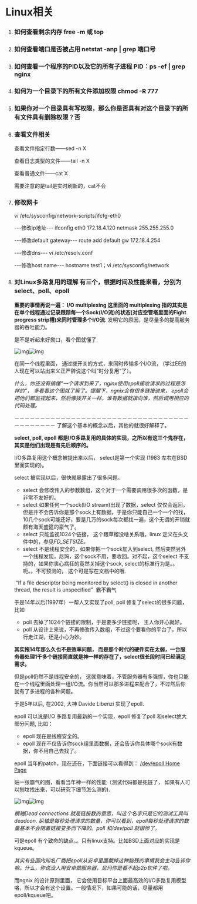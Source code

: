 # Linux相关

1. ### 如何查看剩余内存   free -m 或 top

2. ### 如何查看端口是否被占用   netstat  -anp  | grep  端口号

3. ### 如何查看一个程序的PID以及它的所有子进程   PID：ps -ef | grep nginx 

4. ### 如何为一个目录下的所有文件添加权限  chmod -R 777

5. ### 如果你对一个目录具有写权限，那么你是否具有对这个目录下的所有文件具有删除权限？否

6. ### 查看文件相关

   查看文件指定行数——sed -n X

   查看日志类型的文件——tail -n X

   查看普通文件——cat X

   需要注意的是tail是实时刷新的，cat不会

7. ### 修改网卡 

   vi /etc/sysconfig/network-scripts/ifcfg-eth0

   ---修改ip地址---  ifconfig eth0 172.18.4.120 netmask 255.255.255.0

   ---修改default gateway---   route add default gw 172.18.4.254

   ---修改dns---  vi /etc/resolv.conf

   ---修改host name---  hostname test1；vi /etc/sysconfig/network

   

8. ### 对Linux多路复用的理解 有三个，根据时间及性能来看，分别为select、poll、epoll

   **重要的事情再说一遍： I/O multiplexing 这里面的 multiplexing 指的其实是在单个线程通过记录跟踪每一个Sock(I/O流)的状态(对应空管塔里面的Fight progress strip槽)来同时管理多个I/O流**. 发明它的原因，是尽量多的提高服务器的吞吐能力。

   

    是不是听起来好拗口，看个图就懂了.

   

   ![img](https://pic3.zhimg.com/50/18d8525aceddb840ea4c131002716221_hd.jpg)![img](https://pic3.zhimg.com/80/18d8525aceddb840ea4c131002716221_720w.jpg)


   在同一个线程里面， 通过拨开关的方式，来同时传输多个I/O流， (学过EE的人现在可以站出来义正严辞说这个叫“时分复用”了）。

   

   *什么，你还没有搞懂“一个请求到来了，nginx使用epoll接收请求的过程是怎样的”， 多看看这个图就了解了。提醒下，ngnix会有很多链接进来， epoll会把他们都监视起来，然后像拨开关一样，谁有数据就拨向谁，然后调用相应的代码处理。*

   －－－－－－－－－－－－－－－－－－－－－－－－－－－－－－－－－－－－－－－－－－
   了解这个基本的概念以后，其他的就很好解释了。

   **select, poll, epoll 都是I/O多路复用的具体的实现，之所以有这三个鬼存在，其实是他们出现是有先后顺序的。**

   I/O多路复用这个概念被提出来以后， select是第一个实现 (1983 左右在BSD里面实现的)。

   select 被实现以后，很快就暴露出了很多问题。 

   - select 会修改传入的参数数组，这个对于一个需要调用很多次的函数，是非常不友好的。
   - select 如果任何一个sock(I/O stream)出现了数据，select 仅仅会返回，但是并不会告诉你是那个sock上有数据，于是你只能自己一个一个的找，10几个sock可能还好，要是几万的sock每次都找一遍，这个无谓的开销就颇有海天盛筵的豪气了。
   - select 只能监视1024个链接， 这个跟草榴没啥关系哦，linux 定义在头文件中的，参见*FD_SETSIZE。*
   - select 不是线程安全的，如果你把一个sock加入到select, 然后突然另外一个线程发现，尼玛，这个sock不用，要收回。对不起，这个select 不支持的，如果你丧心病狂的竟然关掉这个sock, select的标准行为是。。呃。。不可预测的， 这个可是写在文档中的哦.

   ​         “If a file descriptor being monitored by select() is closed in another thread, the result is     unspecified”
   ​    霸不霸气

   于是14年以后(1997年）一帮人又实现了poll,  poll 修复了select的很多问题，比如 

   - poll 去掉了1024个链接的限制，于是要多少链接呢， 主人你开心就好。
   - poll 从设计上来说，不再修改传入数组，不过这个要看你的平台了，所以行走江湖，还是小心为妙。

   **其实拖14年那么久也不是效率问题， 而是那个时代的硬件实在太弱，一台服务器处理1千多个链接简直就是神一样的存在了，select很长段时间已经满足需求。**

   但是poll仍然不是线程安全的， 这就意味着，不管服务器有多强悍，你也只能在一个线程里面处理一组I/O流。你当然可以那多进程来配合了，不过然后你就有了多进程的各种问题。

   于是5年以后, 在2002, 大神 Davide Libenzi 实现了epoll.

   epoll 可以说是I/O 多路复用最新的一个实现，epoll 修复了poll 和select绝大部分问题, 比如： 

   - epoll 现在是线程安全的。 
   - epoll 现在不仅告诉你sock组里面数据，还会告诉你具体哪个sock有数据，你不用自己去找了。 

   

   epoll 当年的patch，现在还在，下面链接可以看得到：
   [/dev/epoll Home Page](https://link.zhihu.com/?target=http%3A//www.xmailserver.org/linux-patches/nio-improve.html)

   贴一张霸气的图，看看当年神一样的性能（测试代码都是死链了， 如果有人可以刨坟找出来，可以研究下细节怎么测的). 

   ![img](https://pic1.zhimg.com/50/5a56c4677da1c10153ed22a3f6dfeab4_hd.jpg)![img](https://pic1.zhimg.com/80/5a56c4677da1c10153ed22a3f6dfeab4_720w.jpg)


   *横轴Dead connections 就是链接数的意思，叫这个名字只是它的测试工具叫deadcon. 纵轴是每秒处理请求的数量，你可以看到，epoll每秒处理请求的数量基本不会随着链接变多而下降的。poll 和/dev/poll 就很惨了。*

   

   可是epoll 有个致命的缺点。。只有linux支持。比如BSD上面对应的实现是kqueue。

   *其实有些国内知名厂商把epoll从安卓里面裁掉这种脑残的事情我会主动告诉你嘛。什么，你说没人用安卓做服务器，尼玛你是看不起p2p软件了啦。* 

   而ngnix 的设计原则里面， 它会使用目标平台上面最高效的I/O多路复用模型咯，所以才会有这个设置。一般情况下，如果可能的话，尽量都用epoll/kqueue吧。